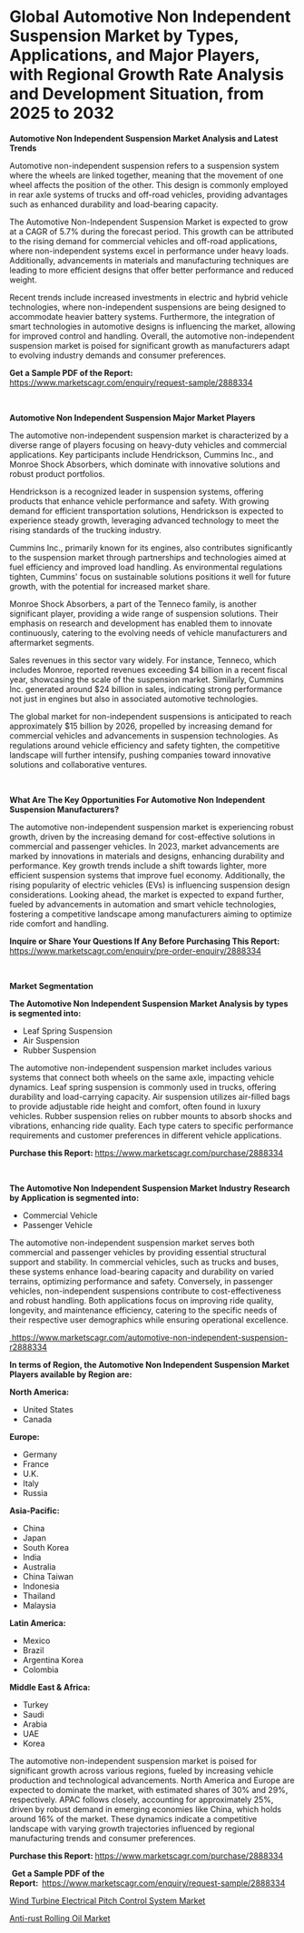 <p><h1>Global Automotive Non Independent Suspension Market by Types, Applications, and Major Players, with Regional Growth Rate Analysis and Development Situation, from 2025 to 2032</h1></p><p><strong>Automotive Non Independent Suspension Market Analysis and Latest Trends</strong></p>
<p><p>Automotive non-independent suspension refers to a suspension system where the wheels are linked together, meaning that the movement of one wheel affects the position of the other. This design is commonly employed in rear axle systems of trucks and off-road vehicles, providing advantages such as enhanced durability and load-bearing capacity. </p><p>The Automotive Non-Independent Suspension Market is expected to grow at a CAGR of 5.7% during the forecast period. This growth can be attributed to the rising demand for commercial vehicles and off-road applications, where non-independent systems excel in performance under heavy loads. Additionally, advancements in materials and manufacturing techniques are leading to more efficient designs that offer better performance and reduced weight. </p><p>Recent trends include increased investments in electric and hybrid vehicle technologies, where non-independent suspensions are being designed to accommodate heavier battery systems. Furthermore, the integration of smart technologies in automotive designs is influencing the market, allowing for improved control and handling. Overall, the automotive non-independent suspension market is poised for significant growth as manufacturers adapt to evolving industry demands and consumer preferences.</p></p>
<p><strong>Get a Sample PDF of the Report:&nbsp;</strong> <a href="https://www.marketscagr.com/enquiry/request-sample/2888334?utm_campaign=2031&utm_medium=2&utm_source=Github&utm_content=ia&utm_term=14032025&utm_id=automotive-non-independent-suspension">https://www.marketscagr.com/enquiry/request-sample/2888334</a></p>
<p>&nbsp;</p>
<p><strong>Automotive Non Independent Suspension Major Market Players</strong></p>
<p><p>The automotive non-independent suspension market is characterized by a diverse range of players focusing on heavy-duty vehicles and commercial applications. Key participants include Hendrickson, Cummins Inc., and Monroe Shock Absorbers, which dominate with innovative solutions and robust product portfolios.</p><p>Hendrickson is a recognized leader in suspension systems, offering products that enhance vehicle performance and safety. With growing demand for efficient transportation solutions, Hendrickson is expected to experience steady growth, leveraging advanced technology to meet the rising standards of the trucking industry.</p><p>Cummins Inc., primarily known for its engines, also contributes significantly to the suspension market through partnerships and technologies aimed at fuel efficiency and improved load handling. As environmental regulations tighten, Cummins' focus on sustainable solutions positions it well for future growth, with the potential for increased market share.</p><p>Monroe Shock Absorbers, a part of the Tenneco family, is another significant player, providing a wide range of suspension solutions. Their emphasis on research and development has enabled them to innovate continuously, catering to the evolving needs of vehicle manufacturers and aftermarket segments.</p><p>Sales revenues in this sector vary widely. For instance, Tenneco, which includes Monroe, reported revenues exceeding $4 billion in a recent fiscal year, showcasing the scale of the suspension market. Similarly, Cummins Inc. generated around $24 billion in sales, indicating strong performance not just in engines but also in associated automotive technologies.</p><p>The global market for non-independent suspensions is anticipated to reach approximately $15 billion by 2026, propelled by increasing demand for commercial vehicles and advancements in suspension technologies. As regulations around vehicle efficiency and safety tighten, the competitive landscape will further intensify, pushing companies toward innovative solutions and collaborative ventures.</p></p>
<p>&nbsp;</p>
<p><strong>What Are The Key Opportunities For Automotive Non Independent Suspension Manufacturers?</strong></p>
<p><p>The automotive non-independent suspension market is experiencing robust growth, driven by the increasing demand for cost-effective solutions in commercial and passenger vehicles. In 2023, market advancements are marked by innovations in materials and designs, enhancing durability and performance. Key growth trends include a shift towards lighter, more efficient suspension systems that improve fuel economy. Additionally, the rising popularity of electric vehicles (EVs) is influencing suspension design considerations. Looking ahead, the market is expected to expand further, fueled by advancements in automation and smart vehicle technologies, fostering a competitive landscape among manufacturers aiming to optimize ride comfort and handling.</p></p>
<p><strong>Inquire or Share Your Questions If Any Before Purchasing This Report:</strong> <a href="https://www.marketscagr.com/enquiry/pre-order-enquiry/2888334?utm_campaign=2031&utm_medium=2&utm_source=Github&utm_content=ia&utm_term=14032025&utm_id=automotive-non-independent-suspension">https://www.marketscagr.com/enquiry/pre-order-enquiry/2888334</a></p>
<p>&nbsp;</p>
<p><strong>Market Segmentation</strong></p>
<p><strong>The Automotive Non Independent Suspension Market Analysis by types is segmented into:</strong></p>
<p><ul><li>Leaf Spring Suspension</li><li>Air Suspension</li><li>Rubber Suspension</li></ul></p>
<p><p>The automotive non-independent suspension market includes various systems that connect both wheels on the same axle, impacting vehicle dynamics. Leaf spring suspension is commonly used in trucks, offering durability and load-carrying capacity. Air suspension utilizes air-filled bags to provide adjustable ride height and comfort, often found in luxury vehicles. Rubber suspension relies on rubber mounts to absorb shocks and vibrations, enhancing ride quality. Each type caters to specific performance requirements and customer preferences in different vehicle applications.</p></p>
<p><strong>Purchase this Report:&nbsp;</strong><a href="https://www.marketscagr.com/purchase/2888334?utm_campaign=2031&utm_medium=2&utm_source=Github&utm_content=ia&utm_term=14032025&utm_id=automotive-non-independent-suspension">https://www.marketscagr.com/purchase/2888334</a></p>
<p>&nbsp;</p>
<p><strong>The Automotive Non Independent Suspension Market Industry Research by Application is segmented into:</strong></p>
<p><ul><li>Commercial Vehicle</li><li>Passenger Vehicle</li></ul></p>
<p><p>The automotive non-independent suspension market serves both commercial and passenger vehicles by providing essential structural support and stability. In commercial vehicles, such as trucks and buses, these systems enhance load-bearing capacity and durability on varied terrains, optimizing performance and safety. Conversely, in passenger vehicles, non-independent suspensions contribute to cost-effectiveness and robust handling. Both applications focus on improving ride quality, longevity, and maintenance efficiency, catering to the specific needs of their respective user demographics while ensuring operational excellence.</p></p>
<p><a href="https://www.marketscagr.com/automotive-non-independent-suspension-r2888334?utm_campaign=2031&utm_medium=2&utm_source=Github&utm_content=ia&utm_term=14032025&utm_id=automotive-non-independent-suspension">&nbsp;https://www.marketscagr.com/automotive-non-independent-suspension-r2888334</a></p>
<p><strong>In terms of Region, the Automotive Non Independent Suspension Market Players available by Region are:</strong></p>
<p>
    <p> <strong> North America: </strong>
        <ul>
            <li>United States</li>
            <li>Canada</li>
        </ul>
        </p> 
    <p> <strong> Europe: </strong>
        <ul>
            <li>Germany</li>
            <li>France</li>
            <li>U.K.</li>
            <li>Italy</li>
            <li>Russia</li>
        </ul>
        </p> 
    <p> <strong> Asia-Pacific: </strong>
        <ul>
            <li>China</li>
            <li>Japan</li>
            <li>South Korea</li>
            <li>India</li>
            <li>Australia</li>
            <li>China Taiwan</li>
            <li>Indonesia</li>
            <li>Thailand</li>
            <li>Malaysia</li>
        </ul>
        </p> 
    <p> <strong> Latin America: </strong>
        <ul>
            <li>Mexico</li>
            <li>Brazil</li>
            <li>Argentina Korea</li>
            <li>Colombia</li>
        </ul>
        </p> 
    <p> <strong> Middle East & Africa: </strong>
        <ul>
            <li>Turkey</li>
            <li>Saudi</li>
            <li>Arabia</li>
            <li>UAE</li>
            <li>Korea</li>
        </ul>
    </p>
    </p>
<p><p>The automotive non-independent suspension market is poised for significant growth across various regions, fueled by increasing vehicle production and technological advancements. North America and Europe are expected to dominate the market, with estimated shares of 30% and 29%, respectively. APAC follows closely, accounting for approximately 25%, driven by robust demand in emerging economies like China, which holds around 16% of the market. These dynamics indicate a competitive landscape with varying growth trajectories influenced by regional manufacturing trends and consumer preferences.</p></p>
<p><strong>Purchase this Report: </strong><a href="https://www.marketscagr.com/purchase/2888334?utm_campaign=2031&utm_medium=2&utm_source=Github&utm_content=ia&utm_term=14032025&utm_id=automotive-non-independent-suspension">https://www.marketscagr.com/purchase/2888334</a></p>
<p>&nbsp;<strong>Get a Sample PDF of the Report:&nbsp;&nbsp;</strong><a href="https://www.marketscagr.com/enquiry/request-sample/2888334?utm_campaign=2031&utm_medium=2&utm_source=Github&utm_content=ia&utm_term=14032025&utm_id=automotive-non-independent-suspension">https://www.marketscagr.com/enquiry/request-sample/2888334</a></p>
<p><strong></strong></p>
<p><p><a href="https://github.com/PeterParrish5/Market-Research-Report-List-7/blob/main/wind-turbine-electrical-pitch-control-system-market.md?utm_campaign=2031&utm_medium=2&utm_source=Github&utm_content=ia&utm_term=14032025&utm_id=automotive-non-independent-suspension">Wind Turbine Electrical Pitch Control System Market</a></p><p><a href="https://github.com/wileonie19657/Market-Research-Report-List-1/blob/main/anti-rust-rolling-oil-market.md?utm_campaign=2031&utm_medium=2&utm_source=Github&utm_content=ia&utm_term=14032025&utm_id=automotive-non-independent-suspension">Anti-rust Rolling Oil Market</a></p></p>